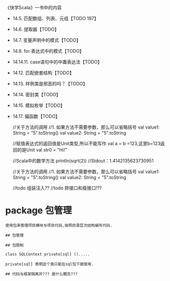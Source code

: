 《快学Scala》一书中的内容
- 14.5. 匹配数组、列表、元组【TODO 197】
- 14.6. 提取器【TODO】
- 14.7. 变量声明中的模式【TODO】
- 14.8. for 表达式中的模式【TODO】
- 14.14.11. case语句中的中置表达法【TODO】
- 14.12. 匹配嵌套结构【TODO】
- 14.13. 样例类是邪恶的吗？【TODO】
- 14.14. 密封类【TODO】
- 14.15. 模拟枚举【TODO】
- 14.17. 偏函数【TODO】

    //关于方法的调用
    //1. 如果方法不需要参数，那么可以省略括号
    val value1: String = "5".toString()
    val value2: String = "5".toString

    //赋值表达式的返回值是Unit类型,所以不能写作 val a = b =123,这里b=123返回的是Unit
    val str0 = "Hi!"

    //Scala中的数学方法
    println(sqrt(2)) //Stdout：1.4142135623730951


    //关于方法的调用
    //1. 如果方法不需要参数，那么可以省略括号
    val value1: String = "5".toString()
    val value2: String = "5".toString


    //todo 组装注入??
    //todo 胖接口和瘦接口!??
# package 包管理 
    
    使用包来管理项目模块与项目代码,按照目录层次结构编写代码.
    
    ## 包管理
    
    ## 包限制
    
    class SQLContext private[sql] ().....
    
    private[sql] 表明这个类只能在sql包下面使用.
    
    ## 代码与框架隔离开??? 是什么概念???
